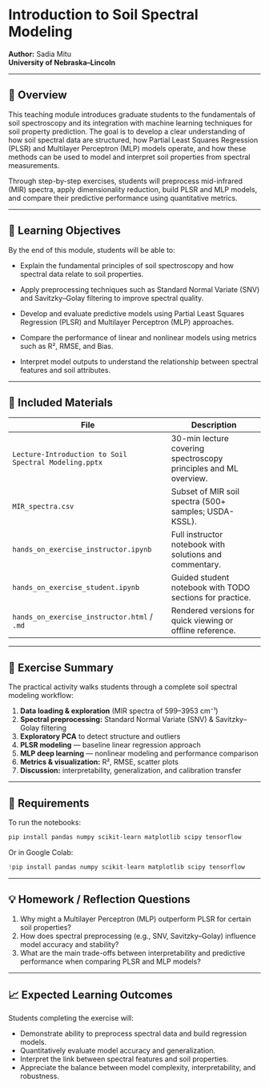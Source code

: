 # Introduction to Soil Spectral Modeling

**Author:** Sadia Mitu  
**University of Nebraska–Lincoln**  

---

## 📘 Overview
This teaching module introduces graduate students to the fundamentals of soil spectroscopy and its integration with machine learning techniques for soil property prediction. The goal is to develop a clear understanding of how soil spectral data are structured, how Partial Least Squares Regression (PLSR) and Multilayer Perceptron (MLP) models operate, and how these methods can be used to model and interpret soil properties from spectral measurements.

Through step-by-step exercises, students will preprocess mid-infrared (MIR) spectra, apply dimensionality reduction, build PLSR and MLP models, and compare their predictive performance using quantitative metrics.

---

## 🎯 Learning Objectives
By the end of this module, students will be able to:

- Explain the fundamental principles of soil spectroscopy and how spectral data relate to soil properties.

- Apply preprocessing techniques such as Standard Normal Variate (SNV) and Savitzky–Golay filtering to improve spectral quality.

- Develop and evaluate predictive models using Partial Least Squares Regression (PLSR) and Multilayer Perceptron (MLP) approaches.

- Compare the performance of linear and nonlinear models using metrics such as R², RMSE, and Bias.

- Interpret model outputs to understand the relationship between spectral features and soil attributes.

---

## 🧩 Included Materials

| File | Description |
|------|--------------|
| `Lecture-Introduction to Soil Spectral Modeling.pptx` | 30-min lecture covering spectroscopy principles and ML overview. |
| `MIR_spectra.csv` | Subset of MIR soil spectra (500+ samples; USDA-KSSL). |
| `hands_on_exercise_instructor.ipynb` | Full instructor notebook with solutions and commentary. |
| `hands_on_exercise_student.ipynb` | Guided student notebook with TODO sections for practice. |
| `hands_on_exercise_instructor.html` / `.md` | Rendered versions for quick viewing or offline reference. |

---

## 🧠 Exercise Summary
The practical activity walks students through a complete soil spectral modeling workflow:

1. **Data loading & exploration** (MIR spectra of 599–3953 cm⁻¹)
2. **Spectral preprocessing:** Standard Normal Variate (SNV) & Savitzky–Golay filtering
3. **Exploratory PCA** to detect structure and outliers
4. **PLSR modeling** — baseline linear regression approach
5. **MLP deep learning** — nonlinear modeling and performance comparison
6. **Metrics & visualization:** R², RMSE, scatter plots
7. **Discussion:** interpretability, generalization, and calibration transfer

---

## 🧰 Requirements
To run the notebooks:
```bash
pip install pandas numpy scikit-learn matplotlib scipy tensorflow
```
Or in Google Colab:
```python
!pip install pandas numpy scikit-learn matplotlib scipy tensorflow
```

---

## 💡 Homework / Reflection Questions
1. Why might a Multilayer Perceptron (MLP) outperform PLSR for certain soil properties?
2. How does spectral preprocessing (e.g., SNV, Savitzky–Golay) influence model accuracy and stability?
3. What are the main trade-offs between interpretability and predictive performance when comparing PLSR and MLP models?

---

## 📈 Expected Learning Outcomes
Students completing the exercise will:
- Demonstrate ability to preprocess spectral data and build regression models.
- Quantitatively evaluate model accuracy and generalization.
- Interpret the link between spectral features and soil properties.
- Appreciate the balance between model complexity, interpretability, and robustness.




